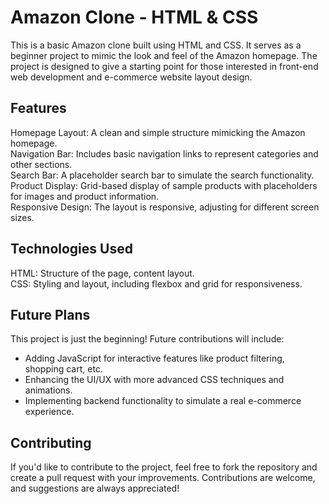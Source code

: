 # __Amazon Clone - HTML & CSS__
This is a basic Amazon clone built using HTML and CSS. It serves as a beginner project to mimic the look and feel of the Amazon homepage. The project is designed to give a starting point for those interested in front-end web development and e-commerce website layout design.

## __Features__
Homepage Layout: A clean and simple structure mimicking the Amazon homepage. </br>
Navigation Bar: Includes basic navigation links to represent categories and other sections. </br>
Search Bar: A placeholder search bar to simulate the search functionality. </br>
Product Display: Grid-based display of sample products with placeholders for images and product information. </br>
Responsive Design: The layout is responsive, adjusting for different screen sizes.</br>

## __Technologies Used__
HTML: Structure of the page, content layout. </br>
CSS: Styling and layout, including flexbox and grid for responsiveness.

## __Future Plans__
This project is just the beginning! Future contributions will include:

- Adding JavaScript for interactive features like product filtering, shopping cart, etc.
- Enhancing the UI/UX with more advanced CSS techniques and animations.
- Implementing backend functionality to simulate a real e-commerce experience.

## __Contributing__
If you'd like to contribute to the project, feel free to fork the repository and create a pull request with your improvements. Contributions are welcome, and suggestions are always appreciated!







